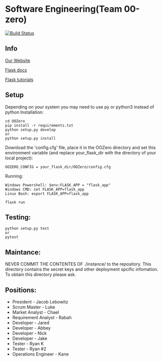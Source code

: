 # Software Engineering(Team 00-zero)

[![Build Status](https://travis-ci.org/nbanko/Software-Engineering.svg?branch=master)](https://travis-ci.org/nbanko/Software-Engineering)

## Info
[Our Website](http://augmentedmode.pythonanywhere.com/)

[Flask docs](http://exploreflask.com/en/latest/index.html)

[Flask tutorials](https://blog.miguelgrinberg.com/post/the-flask-mega-tutorial-part-i-hello-world)

## Setup
Depending on your system you may need to use py or python3 instead of python
Installation:
```
cd OOZero
pip install -r requirements.txt
python setup.py develop
or
python setup.py install
```
Download the 'config.cfg' file, place it in the OOZero directory and
set this environment variable (and replace your_flask_dir with the directory
of your local project):
```
OOZERO_CONFIG = your_flask_dir/OOZero/config.cfg
```
Running:
```
Windows Powershell: $env:FLASK_APP = "flask_app"
Windows CMD: set FLASK_APP=flask_app
Linux Bash: export FLASK_APP=flask_app

flask run
```
## Testing:

```
python setup.py test
or
pytest
```

## Maintance:
NEVER COMMIT THE CONTENTES OF ./instance/ to the repository. This directory contains the secret keys and other deployment spcific infomation. To obtain this directory please ask.


## Positions:
* President - Jacob Lebowitz
* Scrum Master - Luke
* Market Analyst - Chael
* Requirement Analyst - Rabah
* Developer - Jared
* Developer - Abbey
* Developer - Nick
* Developer - Jake
* Tester - Ryan K
* Tester - Ryan #2
* Operations Engineer - Kane
